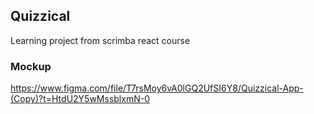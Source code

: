 ## Quizzical

Learning project from scrimba react course

### Mockup

https://www.figma.com/file/T7rsMoy6vA0lGQ2UfSI6Y8/Quizzical-App-(Copy)?t=HtdU2Y5wMssblxmN-0
